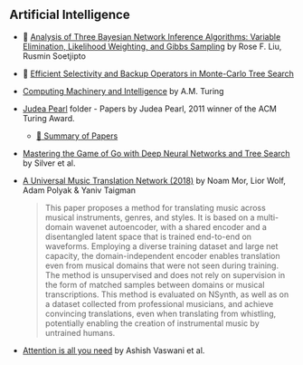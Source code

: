 ## Artificial Intelligence

* :scroll: [Analysis of Three Bayesian Network Inference Algorithms: Variable Elimination, Likelihood Weighting, and Gibbs Sampling](3-bayesian-network-inference-algorithm.pdf) by Rose F. Liu, Rusmin Soetjipto

* :scroll: [Efficient Selectivity and Backup Operators in Monte-Carlo Tree Search](efficient-selectivity-and-backup-operators-in-monte-carlo-tree-search.pdf)

* [Computing Machinery and Intelligence](http://www.csee.umbc.edu/courses/471/papers/turing.pdf) by A.M. Turing

* [Judea Pearl](http://bayes.cs.ucla.edu/jp_home.html) folder - Papers by Judea Pearl, 2011 winner of the ACM Turing Award.
   * [:open_file_folder: Summary of Papers](judea_pearl/)

* [Mastering the Game of Go with Deep Neural Networks and Tree Search](http://airesearch.com/wp-content/uploads/2016/01/deepmind-mastering-go.pdf) by Silver et al.

* [A Universal Music Translation Network (2018)](https://arxiv.org/pdf/1805.07848.pdf) by Noam Mor, Lior Wolf, Adam Polyak & Yaniv Taigman
    > This paper proposes a method for translating music across musical instruments, genres, and styles. It is based on a multi-domain wavenet autoencoder, with a shared encoder and a disentangled latent space that is trained end-to-end on waveforms. Employing a diverse training dataset and large net capacity, the domain-independent encoder enables translation even from musical domains that were not seen during training. The method is unsupervised and does not rely on supervision in the form of matched samples between domains or musical transcriptions. This method is evaluated on NSynth, as well as on a dataset collected from professional musicians, and achieve convincing translations, even when translating from whistling, potentially enabling the creation of instrumental music by untrained humans.

* [Attention is all you need](http://papers.neurips.cc/paper/7181-attention-is-all-you-need.pdf) by Ashish Vaswani et al.
